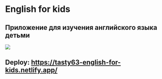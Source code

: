 # English for kids
## Приложение для изучения английского языка детьми
![](https://i.ibb.co/Rvq8D34/efk.png)
## Deploy: https://tasty63-english-for-kids.netlify.app/
